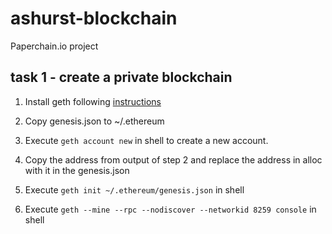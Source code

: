 # ashurst-blockchain

Paperchain.io project


## task 1 - create a private blockchain

1. Install geth following [instructions](https://github.com/ethereum/go-ethereum/wiki/Installation-Instructions-for-Ubuntu)

2. Copy genesis.json to ~/.ethereum 

3. Execute `geth account new` in shell to create a new account.

4. Copy the address from output of step 2 and replace the address in alloc with it in the genesis.json

5. Execute `geth init ~/.ethereum/genesis.json` in shell

6. Execute `geth --mine --rpc --nodiscover --networkid 8259 console` in shell 
